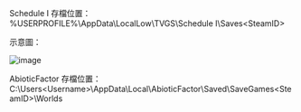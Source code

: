 Schedule I 存檔位置：
%USERPROFILE%\AppData\LocalLow\TVGS\Schedule I\Saves\<SteamID>

示意圖：

![image](https://github.com/user-attachments/assets/4be29965-1a7c-485b-aaba-492016685e16)


AbioticFactor 存檔位置：
C:\Users\<Username>\AppData\Local\AbioticFactor\Saved\SaveGames\<SteamID>\Worlds
